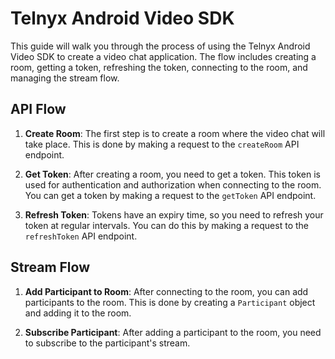 ﻿# Telnyx Android Video SDK

This guide will walk you through the process of using the Telnyx Android Video SDK to create a video chat application. The flow includes creating a room, getting a token, refreshing the token, connecting to the room, and managing the stream flow.

## API Flow

1. **Create Room**: The first step is to create a room where the video chat will take place. This is done by making a request to the `createRoom` API endpoint.

2. **Get Token**: After creating a room, you need to get a token. This token is used for authentication and authorization when connecting to the room. You can get a token by making a request to the `getToken` API endpoint.

3. **Refresh Token**: Tokens have an expiry time, so you need to refresh your token at regular intervals. You can do this by making a request to the `refreshToken` API endpoint.


## Stream Flow

1. **Add Participant to Room**: After connecting to the room, you can add participants to the room. This is done by creating a `Participant` object and adding it to the room.

2. **Subscribe Participant**: After adding a participant to the room, you need to subscribe to the participant's stream. 



